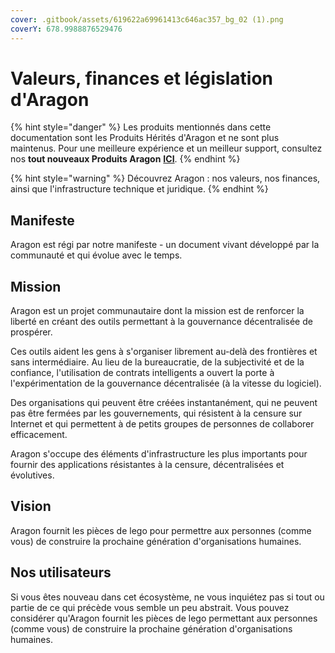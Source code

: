 ```yaml
---
cover: .gitbook/assets/619622a69961413c646ac357_bg_02 (1).png
coverY: 678.9988876529476
---
```


# Valeurs, finances et législation d'Aragon

{% hint style="danger" %}
Les produits mentionnés dans cette documentation sont les Produits Hérités d'Aragon et ne sont plus maintenus. Pour une meilleure expérience et un meilleur support, consultez nos **tout nouveaux Produits Aragon** [**ICI**](https://aragon.org/).
{% endhint %}





{% hint style="warning" %}
Découvrez Aragon : nos valeurs, nos finances, ainsi que l'infrastructure technique et juridique.
{% endhint %}

## Manifeste

Aragon est régi par notre manifeste - un document vivant développé par la communauté et qui évolue avec le temps.

## Mission

Aragon est un projet communautaire dont la mission est de renforcer la liberté en créant des outils permettant à la gouvernance décentralisée de prospérer.

Ces outils aident les gens à s'organiser librement au-delà des frontières et sans intermédiaire. Au lieu de la bureaucratie, de la subjectivité et de la confiance, l'utilisation de contrats intelligents a ouvert la porte à l'expérimentation de la gouvernance décentralisée (à la vitesse du logiciel).

Des organisations qui peuvent être créées instantanément, qui ne peuvent pas être fermées par les gouvernements, qui résistent à la censure sur Internet et qui permettent à de petits groupes de personnes de collaborer efficacement.

Aragon s'occupe des éléments d'infrastructure les plus importants pour fournir des applications résistantes à la censure, décentralisées et évolutives.

## Vision

Aragon fournit les pièces de lego pour permettre aux personnes (comme vous) de construire la prochaine génération d'organisations humaines.

## Nos utilisateurs

Si vous êtes nouveau dans cet écosystème, ne vous inquiétez pas si tout ou partie de ce qui précède vous semble un peu abstrait. Vous pouvez considérer qu'Aragon fournit les pièces de lego permettant aux personnes (comme vous) de construire la prochaine génération d'organisations humaines.
